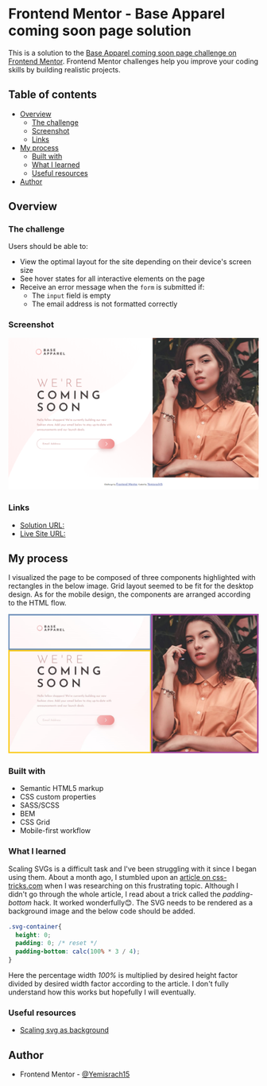 # Frontend Mentor - Base Apparel coming soon page solution

This is a solution to the [Base Apparel coming soon page challenge on Frontend Mentor](https://www.frontendmentor.io/challenges/base-apparel-coming-soon-page-5d46b47f8db8a7063f9331a0). Frontend Mentor challenges help you improve your coding skills by building realistic projects. 

## Table of contents

- [Overview](#overview)
  - [The challenge](#the-challenge)
  - [Screenshot](#screenshot)
  - [Links](#links)
- [My process](#my-process)
  - [Built with](#built-with)
  - [What I learned](#what-i-learned)
  - [Useful resources](#useful-resources)
- [Author](#author)


## Overview

### The challenge

Users should be able to:

- View the optimal layout for the site depending on their device's screen size
- See hover states for all interactive elements on the page
- Receive an error message when the `form` is submitted if:
  - The `input` field is empty
  - The email address is not formatted correctly

### Screenshot

![](./images/solution-screenshot.png)

### Links

- [Solution URL:](https://github.com/Yemisrach15/FEM/tree/main/base-apparel-coming-soon)
- [Live Site URL:](https://fem-base-apparel-coming-soon-kappa.vercel.app/)

## My process

I visualized the page to be composed of three components highlighted with rectangles in the below image. Grid layout seemed to be fit for the desktop design. As for the mobile design, the components are arranged according to the HTML flow. 

![](./images/design-plan.jpg)

### Built with

- Semantic HTML5 markup
- CSS custom properties
- SASS/SCSS
- BEM
- CSS Grid
- Mobile-first workflow

### What I learned

Scaling SVGs is a difficult task and I've been struggling with it since I began using them. About a month ago, I stumbled upon an [article on css-tricks.com](https://css-tricks.com/scale-svg/#how-to-scale-svg-to-fit-the-available-width-and-adjust-the-height-to-match) when I was researching on this frustrating topic. Although I didn't go through the whole article, I read about a trick called the *padding-bottom* hack. It worked wonderfully😊. The SVG needs to be rendered as a background image and the below code should be added.

```css
.svg-container{
  height: 0;
  padding: 0; /* reset */
  padding-bottom: calc(100% * 3 / 4);
}
```

Here the percentage width *100%* is multiplied by desired height factor divided by desired width factor according to the article. I don't fully understand how this works but hopefully I will eventually.


### Useful resources

- [Scaling svg as background](https://css-tricks.com/scale-svg/#how-to-scale-svg-to-fit-the-available-width-and-adjust-the-height-to-match)

## Author

- Frontend Mentor - [@Yemisrach15](https://www.frontendmentor.io/profile/Yemisrach15)
